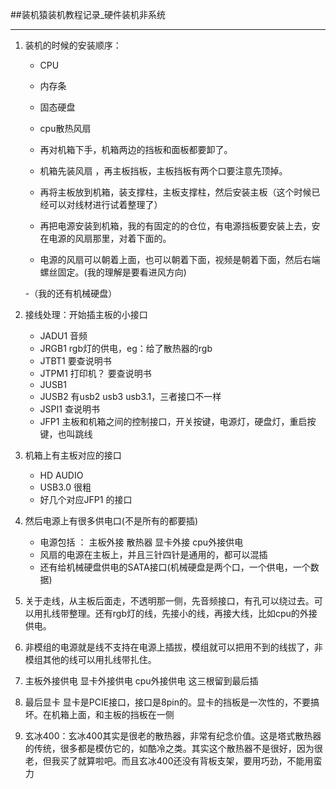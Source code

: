 ##装机猿装机教程记录_硬件装机非系统

----------
1. 装机的时候的安装顺序：
	- CPU
	- 内存条
	- 固态硬盘
	- cpu散热风扇
	- 再对机箱下手，机箱两边的挡板和面板都要卸了。
	- 机箱先装风扇 ，再主板挡板，主板挡板有两个口要注意先顶掉。

	- 再将主板放到机箱，装支撑柱，主板支撑柱，然后安装主板（这个时候已经可以对线材进行试着整理了）
	- 再把电源安装到机箱，我的有固定的的仓位，有电源挡板要安装上去，安在电源的风扇那里，对着下面的。
	- 电源的风扇可以朝着上面，也可以朝着下面，视频是朝着下面，然后右端螺丝固定。(我的理解是要看进风方向)

	-（我的还有机械硬盘）

2. 接线处理：开始插主板的小接口
	- JADU1 音频
	- JRGB1 rgb灯的供电，eg：给了散热器的rgb
	- JTBT1  要查说明书
	- JTPM1  打印机？ 要查说明书
	- JUSB1  
	- JUSB2  有usb2 usb3 usb3.1，三者接口不一样
	- JSPI1 查说明书
	- JFP1 主板和机箱之间的控制接口，开关按键，电源灯，硬盘灯，重启按键，也叫跳线

3. 机箱上有主板对应的接口
	- HD AUDIO
	- USB3.0 很粗
	- 好几个对应JFP1 的接口

4. 然后电源上有很多供电口(不是所有的都要插)
	- 电源包括 ： 主板外接 散热器 显卡外接  cpu外接供电
	- 风扇的电源在主板上，并且三针四针是通用的，都可以混插
	- 还有给机械硬盘供电的SATA接口(机械硬盘是两个口，一个供电，一个数据)

5. 关于走线，从主板后面走，不透明那一侧，先音频接口，有孔可以绕过去。可以用扎线带整理。还有rgb灯的线，先接小的线，再接大线，比如cpu的外接供电。

6. 非模组的电源就是线不支持在电源上插拔，模组就可以把用不到的线拔了，非模组其他的线可以用扎线带扎住。

7. 主板外接供电 显卡外接供电  cpu外接供电 这三根留到最后插

8. 最后显卡 显卡是PCIE接口，接口是8pin的。显卡的挡板是一次性的，不要搞坏。在机箱上面，和主板的挡板在一侧

9. 玄冰400：玄冰400其实是很老的散热器，非常有纪念价值。这是塔式散热器的传统，很多都是模仿它的，如酷冷之类。其实这个散热器不是很好，因为很老，但我买了就算啦吧。而且玄冰400还没有背板支架，要用巧劲，不能用蛮力



